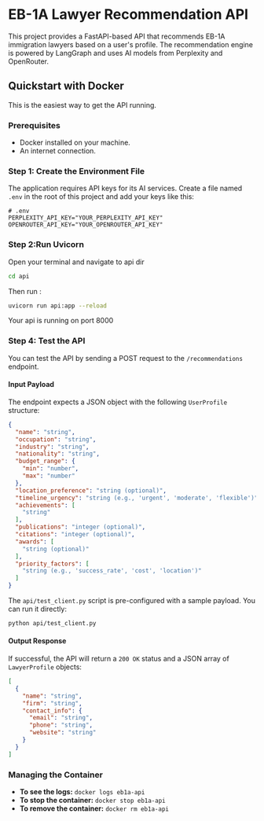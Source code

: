 # EB-1A Lawyer Recommendation API

This project provides a FastAPI-based API that recommends EB-1A immigration lawyers based on a user's profile. The recommendation engine is powered by LangGraph and uses AI models from Perplexity and OpenRouter.

## Quickstart with Docker

This is the easiest way to get the API running.

### Prerequisites

*   Docker installed on your machine.
*   An internet connection.

### Step 1: Create the Environment File

The application requires API keys for its AI services. Create a file named `.env` in the root of this project and add your keys like this:

```env
# .env
PERPLEXITY_API_KEY="YOUR_PERPLEXITY_API_KEY"
OPENROUTER_API_KEY="YOUR_OPENROUTER_API_KEY"
```

### Step 2:Run Uvicorn

Open your terminal and navigate to api dir
```bash
cd api
```

Then run :
```bash
uvicorn run api:app --reload
```

Your api is running on port 8000


### Step 4: Test the API

You can test the API by sending a POST request to the `/recommendations` endpoint.

#### Input Payload

The endpoint expects a JSON object with the following `UserProfile` structure:

```json
{
  "name": "string",
  "occupation": "string",
  "industry": "string",
  "nationality": "string",
  "budget_range": {
    "min": "number",
    "max": "number"
  },
  "location_preference": "string (optional)",
  "timeline_urgency": "string (e.g., 'urgent', 'moderate', 'flexible')",
  "achievements": [
    "string"
  ],
  "publications": "integer (optional)",
  "citations": "integer (optional)",
  "awards": [
    "string (optional)"
  ],
  "priority_factors": [
    "string (e.g., 'success_rate', 'cost', 'location')"
  ]
}
```

The `api/test_client.py` script is pre-configured with a sample payload. You can run it directly:

```bash
python api/test_client.py
```

#### Output Response

If successful, the API will return a `200 OK` status and a JSON array of `LawyerProfile` objects:

```json
[
  {
    "name": "string",
    "firm": "string",
    "contact_info": {
      "email": "string",
      "phone": "string",
      "website": "string"
    }
  }
]
```


### Managing the Container

*   **To see the logs:** `docker logs eb1a-api`
*   **To stop the container:** `docker stop eb1a-api`
*   **To remove the container:** `docker rm eb1a-api` 
